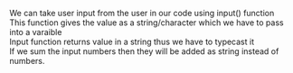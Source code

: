 We can take user input from the user in our code using input() function
<br>
This function gives the value as a string/character which we have to pass into a varaible
<br>
Input function returns value in a string thus we have to typecast it 
<br>
If we sum the input numbers then they will be added as string instead  of numbers.